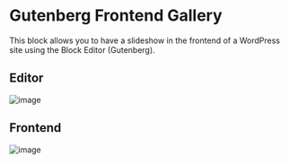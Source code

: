 # Gutenberg Frontend Gallery

This block allows you to have a slideshow in the frontend of a WordPress site using the Block Editor (Gutenberg).

## Editor
![image](https://user-images.githubusercontent.com/11702935/151692473-c5f37ccb-4369-438f-b680-719b9d0dee4f.png)

## Frontend
![image](https://user-images.githubusercontent.com/11702935/151692487-4b611460-2a60-46ab-913c-b57f34c15e56.png)

